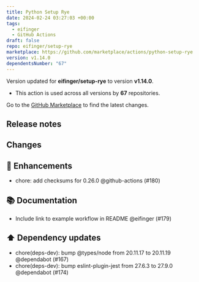 ```yaml
---
title: Python Setup Rye
date: 2024-02-24 03:27:03 +00:00
tags:
  - eifinger
  - GitHub Actions
draft: false
repo: eifinger/setup-rye
marketplace: https://github.com/marketplace/actions/python-setup-rye
version: v1.14.0
dependentsNumber: "67"
---
```



Version updated for **eifinger/setup-rye** to version **v1.14.0**.
- This action is used across all versions by **67** repositories.

Go to the [GitHub Marketplace](https://github.com/marketplace/actions/python-setup-rye) to find the latest changes.

## Release notes

## Changes

## 🚀 Enhancements

- chore: add checksums for 0.26.0 @github-actions (#180)

## 📚 Documentation

- Include link to example workflow in README @eifinger (#179)

## ⬆️ Dependency updates

- chore(deps-dev): bump @types/node from 20.11.17 to 20.11.19 @dependabot (#167)
- chore(deps-dev): bump eslint-plugin-jest from 27.6.3 to 27.9.0 @dependabot (#174)

